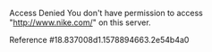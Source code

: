 Access Denied You don't have permission to access "http://www.nike.com/" on this server.

Reference #18.837008d1.1578894663.2e54b4a0